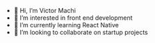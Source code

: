 - 👋 Hi, I’m Victor Machi
- 👀 I’m interested in front end development
- 🌱 I’m currently learning React Native
- 💞️ I’m looking to collaborate on startup projects

<!---
machivictor/machivictor is a ✨ special ✨ repository because its `README.md` (this file) appears on your GitHub profile.
You can click the Preview link to take a look at your changes.
--->
